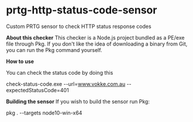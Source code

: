 # prtg-http-status-code-sensor
Custom PRTG sensor to check HTTP status response codes

**About this checker**
This checker is a Node.js project bundled as a PE/exe file through Pkg. If you don't like the idea of downloading a binary from Git, you can run the Pkg command yourself.

**How to use**

You can check the status code by doing this

check-status-code.exe --url=www.vokke.com.au --expectedStatusCode=401

**Building the sensor**
If you wish to build the sensor run Pkg:

pkg . --targets node10-win-x64
